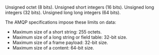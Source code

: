 
Unsigned octet (8 bits).
Unsigned short integers (16 bits).
Unsigned long integers (32 bits).
Unsigned long long integers (64 bits).

The AMQP specifications impose these limits on data:
* Maximum size of a short string: 255 octets.
* Maximum size of a long string or field table: 32-bit size.
* Maximum size of a frame payload: 32-bit size.
* Maximum size of a content: 64-bit size.
